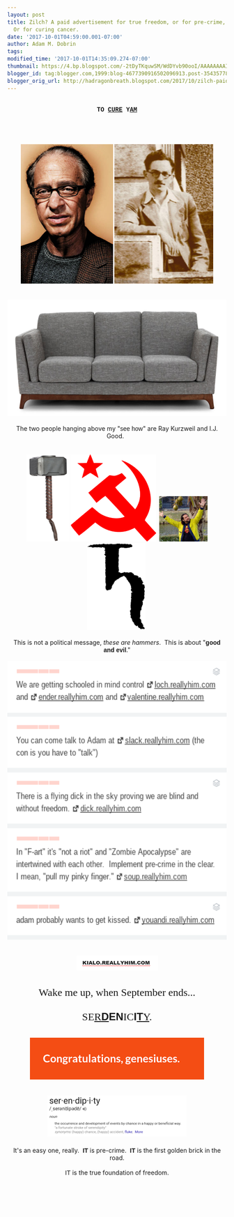 ```yaml
---
layout: post
title: Zilch? A paid advertisement for true freedom, or for pre-crime, which IC already.
  Or for curing cancer.
date: '2017-10-01T04:59:00.001-07:00'
author: Adam M. Dobrin
tags: 
modified_time: '2017-10-01T14:35:09.274-07:00'
thumbnail: https://4.bp.blogspot.com/-2tDyTKquwSM/WdDYvb90ooI/AAAAAAAAIM0/mhc1IoK-rwM02BbaM0O-FkbuhFGVD9hSgCK4BGAYYCw/s72-c/image-795668.png
blogger_id: tag:blogger.com,1999:blog-4677390916502096913.post-354357780389716567
blogger_orig_url: http://hadragonbreath.blogspot.com/2017/10/zilch-paid-advertisement-for-true.html
---
```


<div dir="ltr"><div class="gmail_quote"><div dir="ltr"><div class="gmail_quote"><div dir="ltr"><div class="gmail_quote"><br /><div><div class="h5"><div dir="ltr"><div class="gmail_quote"><div dir="ltr"><div class="gmail_quote"><div dir="ltr"><div style="text-align: center;"><span style="font-family: &quot;courier new&quot; , &quot;courier&quot; , monospace;"><b>TO <a href="http://cure.reallyhim.com/">CURE</a> Y<a href="http://ham.reallyhim.com/">AM</a></b></span><br /><span style="font-family: &quot;courier new&quot; , &quot;courier&quot; , monospace;"><br /></span><span style="font-family: &quot;courier new&quot; , &quot;courier&quot; , monospace;"><br /></span><span style="font-family: &quot;courier new&quot; , &quot;courier&quot; , monospace;"><br /></span><br /></div><div style="text-align: center;"><a href="http://cure.reallyhim.com/"><img alt="" border="0" height="320" id="BLOGGER_PHOTO_ID_6471910974003913346" src="../../4.bp.blogspot.com/-2tDyTKquwSM/WdDYvb90ooI/AAAAAAAAIM0/mhc1IoK-rwM02BbaM0O-FkbuhFGVD9hSgCK4BGAYYCw/s320/image-795668.png" width="212" /></a>&nbsp;<a href="http://ham.reallyhim.com/"><img alt="" border="0" height="320" id="BLOGGER_PHOTO_ID_6471910983031464034" src="../../4.bp.blogspot.com/-XrWewMOMl2g/WdDYv9mKIGI/AAAAAAAAIM8/pfoLCYtl_j4_Z5hGRQomx4ETjhk3v346ACK4BGAYYCw/s320/image-797946.png" width="227" /></a></div><div style="text-align: center;"><br /></div><div style="text-align: center;"><br /></div><div style="text-align: center;"><img alt="" border="0" height="267" id="BLOGGER_PHOTO_ID_6471910990451146370" src="../../1.bp.blogspot.com/-GY9ovU65-4Y/WdDYwZPJfoI/AAAAAAAAINE/RoXmVVkm5HI9XiwjGoBmmmHrls2WrY33ACK4BGAYYCw/s640/image-700085.png" width="640" /></div><div style="text-align: center;"><br /></div><div style="text-align: center;">The two people hanging above my "<span style="font-family: &quot;arial black&quot; , sans-serif;">see how</span>" are Ray Kurzweil and I.J. Good. &nbsp;</div><div style="text-align: center;"><br /></div><div style="text-align: center;"><br /></div><div style="text-align: center;"><a href="http://hammer.reallyhim.com/"><img alt="" border="0" height="200" id="BLOGGER_PHOTO_ID_6471910998575426658" src="../../2.bp.blogspot.com/-XL4yJJiTNQQ/WdDYw3gILGI/AAAAAAAAINM/48Tv-DPNy3U-GcW2Nc5dw7TK8cBRn-3_QCK4BGAYYCw/s200/image-701488.png" width="98" /></a>&nbsp;<img alt="" border="0" height="200" id="BLOGGER_PHOTO_ID_6471911002647828802" src="../../3.bp.blogspot.com/-yHo-OsiO3gM/WdDYxGrEGUI/AAAAAAAAINU/_lwmbmJHSgEPRqRwyIdVC9k_NHpRpym8ACK4BGAYYCw/s200/image-703711.png" width="196" />&nbsp;&nbsp;<a href="http://who.reallyhim.com/"><img alt="" border="0" id="BLOGGER_PHOTO_ID_6471911009559550482" src="../../1.bp.blogspot.com/-5TGXpvNuRVk/WdDYxga8mhI/AAAAAAAAINc/oV0dDltVsDYdn-TUAnbQBwL8mvBn6o7NgCK4BGAYYCw/s320/image-705489.png" /></a><img alt="" border="0" height="200" id="BLOGGER_PHOTO_ID_6471911018452893090" src="../../1.bp.blogspot.com/-lAysrSqBsK8/WdDYyBjSPaI/AAAAAAAAINk/V24Q7dusrvc1gRwwXxVyKrO42M93HZNGgCK4BGAYYCw/s200/image-707105.png" width="135" />&nbsp;</div><div style="text-align: center;"><br /></div><div style="text-align: center;">This is not a political message, <i>these are hammers</i>.&nbsp; This is about "<b><span style="font-family: &quot;arial black&quot; , sans-serif;">good and evil</span></b>."</div><div style="text-align: center;"><br /></div><div style="text-align: center;"><a href="http://kialo.reallyhim.com/"><img alt="" border="0" height="640" id="BLOGGER_PHOTO_ID_6471911029039691650" src="../../4.bp.blogspot.com/-iNze7EXw4vw/WdDYyo_X94I/AAAAAAAAINs/rshyZfihBccl-pS2JCIqAfxg7gJPockJACK4BGAYYCw/s640/image-709169.png" width="584" /></a></div><div style="text-align: center;"><a href="http://kialo.reallyhim.com/"><br /></a></div><div style="text-align: center;"><a href="http://kialo.reallyhim.com/"><br /></a></div><div style="text-align: center;"><a href="http://kialo.reallyhim.com/"><img alt="kialo.reallyhim.com" border="0" id="BLOGGER_PHOTO_ID_6471911037523472914" src="../../3.bp.blogspot.com/-NY1946VPsIM/WdDYzImEMhI/AAAAAAAAIN0/eZUDQdOSKHYfyamPNtoVSTZgnxQpG_bbACK4BGAYYCw/s320/image-711412.png" /></a></div><div style="text-align: center;"><br /></div><div style="text-align: center;"><br /></div><div style="text-align: center;"><span style="font-family: &quot;times new roman&quot; , serif; font-size: x-large;">Wake me up, when September ends...</span></div><div style="text-align: center;"><span style="font-family: &quot;times new roman&quot; , serif; font-size: x-large;"><br /></span></div><div style="text-align: center;"><span style="font-family: &quot;times new roman&quot; , serif; font-size: x-large;">SE<a href="http://bit.ly/2xTeg6j">R</a></span><span style="font-family: &quot;arial black&quot; , sans-serif; font-size: x-large;"><b><a href="http://bit.ly/2xTeg6j">D</a>EN</b></span><span style="font-size: x-large;"><span style="font-family: &quot;times new roman&quot; , serif;">IC</span><b><span style="font-family: &quot;arial black&quot; , sans-serif;">I<a href="http://bit.ly/2xSsl3U">T</a></span></b><span style="font-family: &quot;times new roman&quot; , serif;"><a href="http://bit.ly/2xSsl3U">Y</a>.</span></span></div><div style="text-align: center;"><br /></div><div style="text-align: center;"><br /></div><div style="text-align: center;"><a href="http://bit.ly/2xTeg6j"><img alt="" border="0" height="96" id="BLOGGER_PHOTO_ID_6471911046119576082" src="../../3.bp.blogspot.com/-QsrtqXtv6JM/WdDYzoniUhI/AAAAAAAAIN8/d89iBJyvlYQWdgPi8X_PuxI91PbPiUxfwCK4BGAYYCw/s400/image-713226.png" width="400" /></a></div><div style="text-align: center;"><br /></div><div style="text-align: center;"><br /></div><div style="text-align: center;"><img alt="" border="0" id="BLOGGER_PHOTO_ID_6471911048153502562" src="../../3.bp.blogspot.com/-ov-E92kpiF8/WdDYzwMdk2I/AAAAAAAAIOE/__j9BwoBLvAQ829bo42ooWpnJLMh_pB0wCK4BGAYYCw/s320/image-714953.png" /><span style="font-size: x-large;"><span style="font-family: &quot;times new roman&quot; , serif;"><br /></span></span></div><div style="text-align: center;"><br /></div><div style="text-align: center;">It's an easy one, really. &nbsp;<b><span style="font-family: &quot;arial black&quot; , sans-serif;">IT</span></b> is pre-crime. &nbsp;<b><span style="font-family: &quot;arial black&quot; , sans-serif;">IT</span></b> is the first golden brick in the road.</div><div style="text-align: center;"><br /></div><div style="text-align: center;"><span style="font-family: &quot;arial black&quot; , sans-serif;">IT</span> is the true foundation of freedom.</div><div style="text-align: center;"><img alt="" src="../../mailfoogae.appspot.com/t?sender=aYWRhbUBmcm9tdGhlbWFjaGluZS5vcmc%253D&amp;type=zerocontent&amp;guid=25ac961c-e7d1-4576-82a8-447ed09a5619" style="max-height: 0px; overflow: hidden; width: 0px;" /><span style="color: white; font-size: xx-small;">ᐧ</span></div></div></div></div></div><br /></div><div hspace="streak-pt-mark" style="max-height: 1px;"><img alt="" src="../../mailfoogae.appspot.com/t?sender=aYWRhbUBmcm9tdGhlbWFjaGluZS5vcmc%253D&amp;type=zerocontent&amp;guid=3f2c9c11-cf97-49fb-a437-103afb3bcce1" style="max-height: 0px; overflow: hidden; width: 0px;" /><span style="color: white; font-size: xx-small;">ᐧ</span></div></div></div></div><br /></div><div hspace="streak-pt-mark" style="max-height: 1px;"><img alt="" src="../../mailfoogae.appspot.com/t?sender=aYWRhbUBmcm9tdGhlbWFjaGluZS5vcmc%253D&amp;type=zerocontent&amp;guid=78b14172-456c-4d23-933e-4a5de5186899" style="max-height: 0px; overflow: hidden; width: 0px;" /><span style="color: white; font-size: xx-small;">ᐧ</span></div></div><br /></div><div hspace="streak-pt-mark" style="max-height: 1px;"><img alt="" src="../../mailfoogae.appspot.com/t?sender=aYWRhbUBmcm9tdGhlbWFjaGluZS5vcmc%253D&amp;type=zerocontent&amp;guid=cb9f5e5d-9345-4cfc-bcd8-19155d6a96a2" style="max-height: 0px; overflow: hidden; width: 0px;" /><span style="color: white; font-size: xx-small;">ᐧ</span></div></div><br /></div><div hspace="streak-pt-mark" style="max-height: 1px;"><img alt="" src="../../mailfoogae.appspot.com/t?sender=aYWRhbUBmcm9tdGhlbWFjaGluZS5vcmc%253D&amp;type=zerocontent&amp;guid=6c6d2047-5344-4604-a3b1-35e4e4c58aaa" style="max-height: 0px; overflow: hidden; width: 0px;" /><span style="color: white; font-size: xx-small;">ᐧ</span></div>